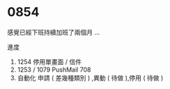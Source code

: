 # 0854

感覺已經下班持續加班了兩個月 ...

進度
1. 1254 停用單畫面 / 信件
2. 1253 / 1079 PushMail 708
3. 自動化 申請 ( 差幾種類別 ) ,異動 ( 待做 ),停用 ( 待做 )